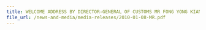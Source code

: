 ```yaml
---
title: WELCOME ADDRESS BY DIRECTOR-GENERAL OF CUSTOMS MR FONG YONG KIAN AT SINGAPORE CUSTOMS’ CENTENNIAL CELEBRATIONS, 8 JANUARY 2010, 11.10 AM, ORCHID COUNTRY CLUB 
file_url: /news-and-media/media-releases/2010-01-08-MR.pdf
---
```


